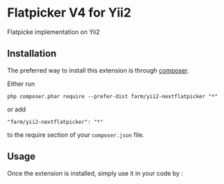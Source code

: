 Flatpicker V4 for Yii2
======================
Flatpicke implementation on Yii2

Installation
------------

The preferred way to install this extension is through [composer](http://getcomposer.org/download/).

Either run

```
php composer.phar require --prefer-dist farm/yii2-nextflatpicker "*"
```

or add

```
"farm/yii2-nextflatpicker": "*"
```

to the require section of your `composer.json` file.


Usage
-----

Once the extension is installed, simply use it in your code by  :


